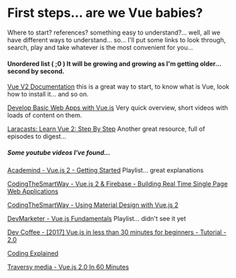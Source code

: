# First steps... are we Vue babies?

Where to start? references? something easy to understand?... well, all we have different ways to understand... so... I'll put some links to look through, search, play and take whatever is the most convenient for you...

#### Unordered list \( ;0 \) It will be growing and growing as I'm getting older... second by second.

[Vue V2 Documentation](https://vuejs.org/v2/guide/)    this is a great way to start, to know what is Vue, look how to install it... and so on.

[Develop Basic Web Apps with Vue.js](https://egghead.io/courses/develop-web-apps-with-vue-js)    Very quick overview, short videos with loads of content on them.

[Laracasts: Learn Vue 2: Step By Step](https://laracasts.com/series/learn-vue-2-step-by-step)    Another great resource, full of episodes to digest...

##### Some youtube videos I've found...

[Academind - Vue.js 2 - Getting Started](https://www.gitbook.com/book/zurc/vue-journey/edit#)    Playlist... great explanations

[CodingTheSmartWay - Vue.js 2 & Firebase - Building Real Time Single Page Web Applications](https://www.youtube.com/watch?v=we4zuQIXmnw)

[CodingTheSmartWay - Using Material Design with Vue.js 2](https://www.youtube.com/watch?v=1j8xTOmR8pw)

[DevMarketer - Vue.js Fundamentals](https://www.youtube.com/playlist?list=PLwAKR305CRO_1yAao-8aZiQnBqJeyng4O)    Playlist... didn't see it yet

[Dev Coffee - \[2017\] Vue.js in less than 30 minutes for beginners - Tutorial - 2.0](https://www.youtube.com/watch?v=VPUdtEf3oXI)

[Coding Explained](https://www.youtube.com/watch?v=Ngff3wuZCR0&list=PLlg3hnqqh7qEGtq1Ry64TTbGFbQbXuJJt)

[Traversy media - Vue.js 2.0 In 60 Minutes](https://www.youtube.com/watch?v=z6hQqgvGI4Y)







